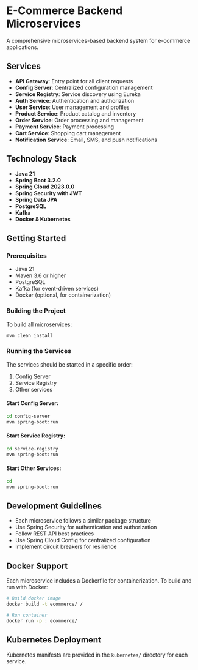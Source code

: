 # E-Commerce Backend Microservices

A comprehensive microservices-based backend system for e-commerce applications.

## Services

- **API Gateway**: Entry point for all client requests
- **Config Server**: Centralized configuration management
- **Service Registry**: Service discovery using Eureka
- **Auth Service**: Authentication and authorization
- **User Service**: User management and profiles
- **Product Service**: Product catalog and inventory
- **Order Service**: Order processing and management
- **Payment Service**: Payment processing
- **Cart Service**: Shopping cart management
- **Notification Service**: Email, SMS, and push notifications

## Technology Stack

- **Java 21**
- **Spring Boot 3.2.0**
- **Spring Cloud 2023.0.0**
- **Spring Security with JWT**
- **Spring Data JPA**
- **PostgreSQL**
- **Kafka**
- **Docker & Kubernetes**

## Getting Started

### Prerequisites

- Java 21
- Maven 3.6 or higher
- PostgreSQL
- Kafka (for event-driven services)
- Docker (optional, for containerization)

### Building the Project

To build all microservices:

```bash
mvn clean install
```

### Running the Services

The services should be started in a specific order:

1. Config Server
2. Service Registry
3. Other services

#### Start Config Server:

```bash
cd config-server
mvn spring-boot:run
```

#### Start Service Registry:

```bash
cd service-registry
mvn spring-boot:run
```

#### Start Other Services:

```bash
cd 
mvn spring-boot:run
```
## Development Guidelines

- Each microservice follows a similar package structure
- Use Spring Security for authentication and authorization
- Follow REST API best practices
- Use Spring Cloud Config for centralized configuration
- Implement circuit breakers for resilience

## Docker Support

Each microservice includes a Dockerfile for containerization. To build and run with Docker:

```bash
# Build docker image
docker build -t ecommerce/ /

# Run container
docker run -p : ecommerce/
```

## Kubernetes Deployment

Kubernetes manifests are provided in the `kubernetes/` directory for each service.
